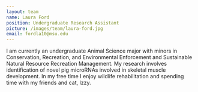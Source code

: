 ```yaml
---
layout: team
name: Laura Ford
position: Undergraduate Research Assistant   
picture: /images/team/laura-ford.jpg
email: fordla10@msu.edu
---
```


I am currently an undergraduate Animal Science major with minors in Conservation, Recreation, and Environmental Enforcement 
and Sustainable Natural Resource Recreation Management. My research involves identification of novel pig microRNAs involved 
in skeletal muscle development. In my free time I enjoy wildlife rehabilitation and spending time with my friends and cat, 
Izzy.

